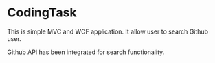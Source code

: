 # CodingTask

This is simple MVC and WCF application. It allow user to search Github user.

Github API has been integrated for search functionality.

